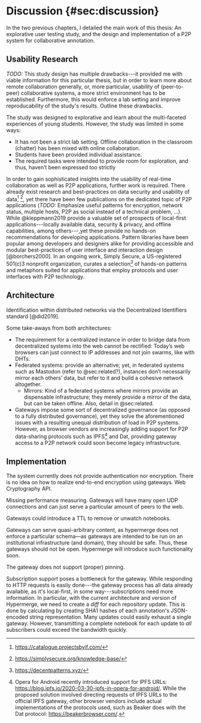 # Discussion {#sec:discussion}

In the two previous chapters, I detailed the main work of this thesis: An explorative user testing study, and the design and implementation of a P2P system for collaborative annotation.

## Usability Research

_TODO:_ This study design has multiple drawbacks---it provided me with viable information for this particular thesis, but in order to learn more about remote collaboration generally, or, more particular, usability of (peer-to-peer) collaborative systems, a more strict environment has to be established. Furthermore, this would enforce a lab setting and improve reproducability of the study's results. Outline these drawbacks.

The study was designed to explorative and learn about the multi-faceted experiences of young students. However, the study was limited in some ways:

* It has not been a strict lab setting. Offline collaboration in the classroom (chatter) has been mixed with online collaboration.
* Students have been provided individual assistance.
* The required tasks were intended to provide room for exploration, and thus, haven’t been expressed too strictly

In order to gain sophisticated insights into the usability of real-time collaboration as well as P2P applications, further work is required. There already exist research and best-practices on data security and usability of data[^if-library] [^simply-secure-kb], yet there have been few publications on the dedicated topic of P2P applications (_TODO:_ Emphasize useful patterns for encryption, network status, multiple hosts, P2P as social instead of a technical problem, ...). While @kleppmann2019 provide a valuable set of prospects of local-first applications---locally available data, security & privacy, and offline capabilities, among others---,yet these provide no hands-on recommendations for developing applications. Pattern libraries have been popular among developers and designers alike for providing accessible and modular best-practices of user interface and interaction design [@borchers2000]. In an ongoing work, Simply Secure, a US-registered 501(c)3 nonprofit organization, curates a selection[^lots] of hands-on patterns and metaphors suited for applications that employ protocols and user interfaces with P2P technology.

[^if-library]: <https://catalogue.projectsbyif.com/>
[^simply-secure-kb]: <https://simplysecure.org/knowledge-base/>
[^lots]: <https://decentpatterns.xyz/>

## Architecture

Identification within distributed networks via the Decentralized Identifiers standard [@did2019].

Some take-aways from both architectures:

* The requirement for a centralized instance in order to bridge data from decentralized systems into the web cannot be rectified: Today’s web browsers can just connect to IP addresses and not join swarms, like with DHTs.
* Federated systems: provide an alternative; yet, in federated systems such as Mastodon (refer to @sec:related?), instances don’t necessarily mirror each others’ data, but refer to it and build a cohesive network altogether.
	* Mirrors: Kind of a federated systems where mirrors provide an dispensable infrastructure; they merely provide a mirror of the data, but can be taken offline. Also, detail in @sec:related.
* Gateways impose some sort of decentralized governance (as opposed to a fully distributed governance), yet they solve the aforementioned issues with a resulting unequal distribution of load in P2P systems. However, as browser vendors are increasingly adding support for P2P data-sharing protocols such as IPFS[^ipfs-opera] and Dat, providing gateway access to a P2P network could soon become legacy infrastructure.

[^ipfs-opera]: Opera for Android recently introduced support for IPFS URLs: <https://blog.ipfs.io/2020-03-30-ipfs-in-opera-for-android/>. While the proposed solution involved directing requests of IPFS URLs to the official IPFS gateway, other browser vendors include actual implementations of the protocols used, such as Beaker does with the Dat protocol: <https://beakerbrowser.com/>.

## Implementation

The system currently does not provide authentication nor encryption. There is no idea on how to realize end-to-end encryption using gateways. Web Cryptography API.

Missing performance measuring. Gateways will have many open UDP connections and can just serve a particular amount of peers to the web.

Gateways could introduce a TTL to remove or unwatch notebooks.

Gateways can serve quasi-arbitrary content, as hypermerge does not enforce a particular schema—as gateways are intended to be run on an institutional infrastructure (and domain), they should be safe. Thus, these gateways should not be open. Hypermerge will introduce such functionality soon.

The gateway does not support (proper) pinning.

Subscription support poses a bottleneck for the gateway. While responding to HTTP requests is easily done---the gateway process has all data already available, as it's local-first, in some way---subscriptions need more information. In particular, with the current architecture and version of Hypermerge, we need to create a _diff_ for each repository update. This is done by calculating by creating SHA1 hashes of each annotation's JSON-encoded string representation. Many updates could easily exhaust a single gateway. However, transmitting a complete notebook for each update to _all_ subscribers could exceed the bandwidth quickly.

